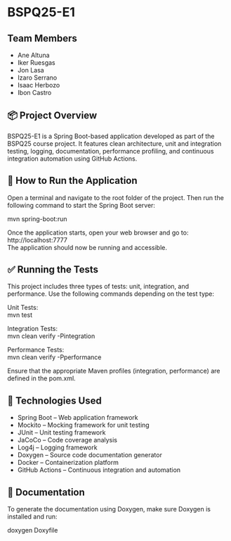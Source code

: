 # BSPQ25-E1

## Team Members

- Ane Altuna  
- Iker Ruesgas  
- Jon Lasa  
- Izaro Serrano  
- Isaac Herbozo  
- Ibon Castro  

## 📦 Project Overview

BSPQ25-E1 is a Spring Boot-based application developed as part of the BSPQ25 course project. It features clean architecture, unit and integration testing, logging, documentation, performance profiling, and continuous integration automation using GitHub Actions.

## 🚀 How to Run the Application

Open a terminal and navigate to the root folder of the project. Then run the following command to start the Spring Boot server:

mvn spring-boot:run

Once the application starts, open your web browser and go to: http://localhost:7777  
The application should now be running and accessible.

## ✅ Running the Tests

This project includes three types of tests: unit, integration, and performance. Use the following commands depending on the test type:

Unit Tests:  
mvn test

Integration Tests:  
mvn clean verify -Pintegration

Performance Tests:  
mvn clean verify -Pperformance

Ensure that the appropriate Maven profiles (integration, performance) are defined in the pom.xml.

## 🧰 Technologies Used

- Spring Boot – Web application framework  
- Mockito – Mocking framework for unit testing  
- JUnit – Unit testing framework  
- JaCoCo – Code coverage analysis  
- Log4j – Logging framework  
- Doxygen – Source code documentation generator  
- Docker – Containerization platform  
- GitHub Actions – Continuous integration and automation

## 📄 Documentation

To generate the documentation using Doxygen, make sure Doxygen is installed and run:

doxygen Doxyfile
